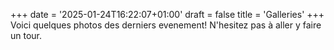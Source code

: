 +++
date = '2025-01-24T16:22:07+01:00'
draft = false
title = 'Galleries'
+++
Voici quelques photos des derniers evenement!
N'hesitez pas à aller y faire un tour.